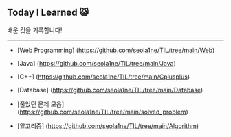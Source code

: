 ## Today I Learned 😺
배운 것을 기록합니다!

<hr>

- [Web Programming] (https://github.com/seola1ne/TIL/tree/main/Web)

- [Java] (https://github.com/seola1ne/TIL/tree/main/Java)

- [C++] (https://github.com/seola1ne/TIL/tree/main/Cplusplus)

- [Database] (https://github.com/seola1ne/TIL/tree/main/Database)

- [풀었던 문제 모음] (https://github.com/seola1ne/TIL/tree/main/solved_problem)

- [알고리즘] (https://github.com/seola1ne/TIL/tree/main/Algorithm)
